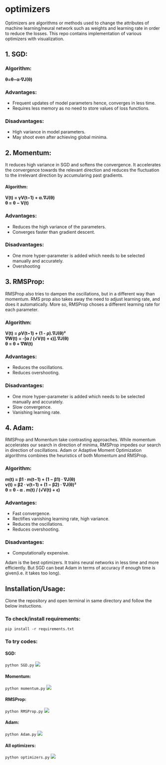 # optimizers
Optimizers are algorithms or methods used to change the attributes of  machine learning/neural network such as weights and learning rate in order to reduce the losses.
This repo contains implementation of various optimizers with visualization.

## 1. SGD:

### Algorithm:  
**θ=θ−α⋅∇J(θ)**

### Advantages:
* Frequent updates of model parameters hence, converges in less time.
* Requires less memory as no need to store values of loss functions.
### Disadvantages:
* High variance in model parameters.
* May shoot even after achieving global minima.

## 2. Momentum:
It reduces high variance in SGD and softens the convergence. It accelerates the convergence towards the relevant direction and reduces the fluctuation to the irrelevant direction by accumularing past gradients. 

#### Algorithm:  
**V(t) = γV(t−1) + α.∇J(θ)  
θ    = θ − V(t)**
             
### Advantages:
* Reduces the high variance of the parameters.
* Converges faster than gradient descent.
### Disadvantages:
* One more hyper-parameter is added which needs to be selected manually and accurately.
* Overshooting

## 3. RMSProp:
RMSProp also tries to dampen the oscillations, but in a different way than momentum. RMS prop also takes away the need to adjust learning rate, and does it automatically. More so, RMSProp choses a different learning rate for each parameter.

### Algorithm:  

**V(t)  = ρV(t−1) + (1 - ρ).∇J(θ)²  
∇W(t) =  -[α / (√V(t) + ϵ)].∇J(θ)  
θ     = θ + ∇W(t)**

### Advantages:
*  Reduces the oscillations.
*  Reduces overshooting.
### Disadvantages:
* One more hyper-parameter is added which needs to be selected manually and accurately.
* Slow convergence.
* Vanishing learning rate.

## 4. Adam:
RMSProp and Momentum take contrasting approaches. While momentum accelerates our search in direction of minima, RMSProp impedes our search in direction of oscillations.
Adam or Adaptive Moment Optimization algorithms combines the heuristics of both Momentum and RMSProp.

 ### Algorithm:  
 **m(t) = β1 · m(t−1) + (1 − β1) · ∇J(θ)  
 v(t) = β2 · v(t−1) + (1 − β2) · ∇J(θ)²  
 θ     = θ - α . m(t) / (√V(t) + ϵ)**
  
### Advantages:
* Fast convergence.
* Rectifies vanishing learning rate, high variance.
* Reduces the oscillations.
* Reduces overshooting.
### Disadvantages:
* Computationally expensive.

Adam is the best optimizers. It trains neural networks in less time and more efficiently. But SGD can beat Adam in terms of accuracy if enough time is given(i.e. it takes too long).

## Installation/Usage:

Clone the repository and open terminal in same directory and follow the below instuctions.
### To check/install requirements:
```pip install -r requirements.txt```
### To try codes:
#### SGD:
```python SGD.py```
![](https://github.com/girishdhegde/optimizers/output/sgd.gif)
#### Momentum:
```python momentum.py```
![](https://github.com/girishdhegde/optimizers/output/momentum.gif)
#### RMSProp:
```python RMSProp.py```
![](https://github.com/girishdhegde/optimizers/output/rmsprop.gif)
#### Adam:
```python Adam.py```
![](https://github.com/girishdhegde/optimizers/output/adam.gif)
#### All optimizers:
```python optimizers.py```
![](https://github.com/girishdhegde/optimizers/output/optimizers.gif)
